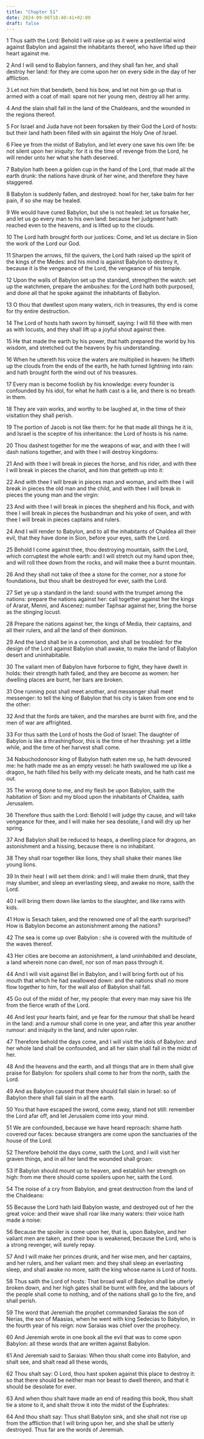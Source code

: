 ```yaml
---
title: "Chapter 51"
date: 2024-09-06T18:40:41+02:00
draft: false
---
```




1 Thus saith the Lord: Behold I will raise up as it were a pestilential wind against Babylon and against the inhabitants thereof, who have lifted up their heart against me.

2 And I will send to Babylon fanners, and they shall fan her, and shall destroy her land: for they are come upon her on every side in the day of her affliction.

3 Let not him that bendeth, bend his bow, and let not him go up that is armed with a coat of mail: spare not her young men, destroy all her army.

4 And the slain shall fall in the land of the Chaldeans, and the wounded in the regions thereof.

5 For Israel and Juda have not been forsaken by their God the Lord of hosts: but their land hath been filled with sin against the Holy One of Israel.

6 Flee ye from the midst of Babylon, and let every one save his own life: be not silent upon her iniquity: for it is the time of revenge from the Lord, he will render unto her what she hath deserved.

7 Babylon hath been a golden cup in the hand of the Lord, that made all the earth drunk: the nations have drunk of her wine, and therefore they have staggered.

8 Babylon is suddenly fallen, and destroyed: howl for her, take balm for her pain, if so she may be healed.

9 We would have cured Babylon, but she is not healed: let us forsake her, and let us go every man to his own land: because her judgment hath reached even to the heavens, and is lifted up to the clouds.

10 The Lord hath brought forth our justices: Come, and let us declare in Sion the work of the Lord our God.

11 Sharpen the arrows, fill the quivers, the Lord hath raised up the spirit of the kings of the Medes: and his mind is against Babylon to destroy it, because it is the vengeance of the Lord, the vengeance of his temple.

12 Upon the walls of Babylon set up the standard, strengthen the watch: set up the watchmen, prepare the ambushes: for the Lord hath both purposed, and done all that he spoke against the inhabitants of Babylon.

13 O thou that dwellest upon many waters, rich in treasures, thy end is come for thy entire destruction.

14 The Lord of hosts hath sworn by himself, saying: I will fill thee with men as with locusts, and they shall lift up a joyful shout against thee.

15 He that made the earth by his power, that hath prepared the world by his wisdom, and stretched out the heavens by his understanding.

16 When he uttereth his voice the waters are multiplied in heaven: he lifteth up the clouds from the ends of the earth, he hath turned lightning into rain: and hath brought forth the wind out of his treasures.

17 Every man is become foolish by his knowledge: every founder is confounded by his idol, for what he hath cast is a lie, and there is no breath in them.

18 They are vain works, and worthy to be laughed at, in the time of their visitation they shall perish.

19 The portion of Jacob is not like them: for he that made all things he it is, and Israel is the sceptre of his inheritance: the Lord of hosts is his name.

20 Thou dashest together for me the weapons of war, and with thee I will dash nations together, and with thee I will destroy kingdoms:

21 And with thee I will break in pieces the horse, and his rider, and with thee I will break in pieces the chariot, and him that getteth up into it:

22 And with thee I will break in pieces man and woman, and with thee I will break in pieces the old man and the child, and with thee I will break in pieces the young man and the virgin:

23 And with thee I will break in pieces the shepherd and his flock, and with thee I will break in pieces the husbandman and his yoke of oxen, and with thee I will break in pieces captains and rulers.

24 And I will render to Babylon, and to all the inhabitants of Chaldea all their evil, that they have done in Sion, before your eyes, saith the Lord.

25 Behold I come against thee, thou destroying mountain, saith the Lord, which corruptest the whole earth: and I will stretch out my hand upon thee, and will roll thee down from the rocks, and will make thee a burnt mountain.

26 And they shall not take of thee a stone for the corner, nor a stone for foundations, but thou shalt be destroyed for ever, saith the Lord.

27 Set ye up a standard in the land: sound with the trumpet among the nations: prepare the nations against her: call together against her the kings of Ararat, Menni, and Ascenez: number Taphsar against her, bring the horse as the stinging locust.

28 Prepare the nations against her, the kings of Media, their captains, and all their rulers, and all the land of their dominion.

29 And the land shall be in a commotion, and shall be troubled: for the design of the Lord against Babylon shall awake, to make the land of Babylon desert and uninhabitable.

30 The valiant men of Babylon have forborne to fight, they have dwelt in holds: their strength hath failed, and they are become as women: her dwelling places are burnt, her bars are broken.

31 One running post shall meet another, and messenger shall meet messenger: to tell the king of Babylon that his city is taken from one end to the other:

32 And that the fords are taken, and the marshes are burnt with fire, and the men of war are affrighted.

33 For thus saith the Lord of hosts the God of Israel: The daughter of Babylon is like a thrashingfloor, this is the time of her thrashing: yet a little while, and the time of her harvest shall come.

34 Nabuchodonosor king of Babylon hath eaten me up, he hath devoured me: he hath made me as an empty vessel: he hath swallowed me up like a dragon, he hath filled his belly with my delicate meats, and he hath cast me out.

35 The wrong done to me, and my flesh be upon Babylon, saith the habitation of Sion: and my blood upon the inhabitants of Chaldea, saith Jerusalem.

36 Therefore thus saith the Lord: Behold I will judge thy cause, and will take vengeance for thee, and I will make her sea desolate, I and will dry up her spring.

37 And Babylon shall be reduced to heaps, a dwelling place for dragons, an astonishment and a hissing, because there is no inhabitant.

38 They shall roar together like lions, they shall shake their manes like young lions.

39 In their heat I will set them drink: and I will make them drunk, that they may slumber, and sleep an everlasting sleep, and awake no more, saith the Lord.

40 I will bring them down like lambs to the slaughter, and like rams with kids.

41 How is Sesach taken, and the renowned one of all the earth surprised? How is Babylon become an astonishment among the nations?

42 The sea is come up over Babylon : she is covered with the multitude of the waves thereof.

43 Her cities are become an astonishment, a land uninhabited and desolate, a land wherein none can dwell, nor son of man pass through it.

44 And I will visit against Bel in Babylon, and I will bring forth out of his mouth that which he had swallowed down: and the nations shall no more flow together to him, for the wall also of Babylon shall fall.

45 Go out of the midst of her, my people: that every man may save his life from the fierce wrath of the Lord.

46 And lest your hearts faint, and ye fear for the rumour that shall be heard in the land: and a rumour shall come in one year, and after this year another rumour: and iniquity in the land, and ruler upon ruler.

47 Therefore behold the days come, and I will visit the idols of Babylon: and her whole land shall be confounded, and all her slain shall fall in the midst of her.

48 And the heavens and the earth, and all things that are in them shall give praise for Babylon: for spoilers shall come to her from the north, saith the Lord.

49 And as Babylon caused that there should fall slain in Israel: so of Babylon there shall fall slain in all the earth.

50 You that have escaped the sword, come away, stand not still: remember the Lord afar off, and let Jerusalem come into your mind.

51 We are confounded, because we have heard reproach: shame hath covered our faces: because strangers are come upon the sanctuaries of the house of the Lord.

52 Therefore behold the days come, saith the Lord, and I will visit her graven things, and in all her land the wounded shall groan:

53 If Babylon should mount up to heaven, and establish her strength on high: from me there should come spoilers upon her, saith the Lord.

54 The noise of a cry from Babylon, and great destruction from the land of the Chaldeans:

55 Because the Lord hath laid Babylon waste, and destroyed out of her the great voice: and their wave shall roar like many waters: their voice hath made a noise:

56 Because the spoiler is come upon her, that is, upon Babylon, and her valiant men are taken, and their bow is weakened, because the Lord, who is a strong revenger, will surely repay.

57 And I will make her princes drunk, and her wise men, and her captains, and her rulers, and her valiant men: and they shall sleep an everlasting sleep, and shall awake no more, saith the king whose name is Lord of hosts.

58 Thus saith the Lord of hosts: That broad wall of Babylon shall be utterly broken down, and her high gates shall be burnt with fire, and the labours of the people shall come to nothing, and of the nations shall go to the fire, and shall perish.

59 The word that Jeremiah the prophet commanded Saraias the son of Nerias, the son of Maasias, when he went with king Sedecias to Babylon, in the fourth year of his reign: now Saraias was chief over the prophecy.

60 And Jeremiah wrote in one book all the evil that was to come upon Babylon: all these words that are written against Babylon.

61 And Jeremiah said to Saraias: When thou shalt come into Babylon, and shalt see, and shalt read all these words,

62 Thou shalt say: O Lord, thou hast spoken against this place to destroy it: so that there should be neither man nor beast to dwell therein, and that it should be desolate for ever.

63 And when thou shalt have made an end of reading this book, thou shalt tie a stone to it, and shalt throw it into the midst of the Euphrates:

64 And thou shalt say: Thus shall Babylon sink, and she shall not rise up from the affliction that I will bring upon her, and she shall be utterly destroyed. Thus far are the words of Jeremiah.

